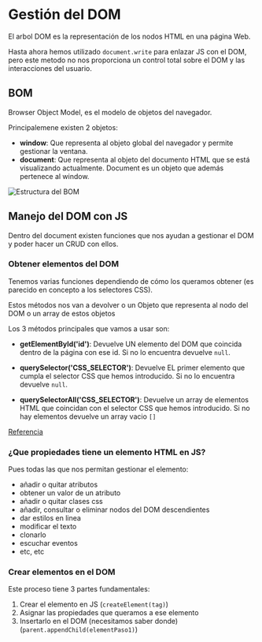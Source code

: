# Gestión del DOM

El arbol DOM es la representación de los nodos HTML en una página Web.

Hasta ahora hemos utilizado `document.write` para enlazar JS con el DOM, pero este metodo no nos proporciona un control total sobre el DOM y las interacciones del usuario.

## BOM

Browser Object Model, es el modelo de objetos del navegador.

Principalemene existen 2 objetos:

- **window**: Que representa al objeto global del navegador y permite gestionar la ventana.
- **document**: Que representa al objeto del documento HTML que se está visualizando actualmente. Document es un objeto que además pertenece al window.

![Estructura del BOM](https://www.arkaitzgarro.com/javascript/images/cap06/jerarquia.png)

## Manejo del DOM con JS

Dentro del document existen funciones que nos ayudan a gestionar el DOM y poder hacer un CRUD con ellos.

### Obtener elementos del DOM

Tenemos varias funciones dependiendo de cómo los queramos obtener (es parecido en concepto a los selectores CSS).

Estos métodos nos van a devolver o un Objeto que representa al nodo del DOM o un array de estos objetos

Los 3 métodos principales que vamos a usar son:

- **getElementById('id')**: Devuelve UN elemento del DOM que coincida dentro de la página con ese id. Si no lo encuentra devuelve `null`.

- **querySelector('CSS_SELECTOR')**: Devuelve EL primer elemento que cumpla el selector CSS que hemos introducido. Si no lo encuentra devuelve `null`.

- **querySelectorAll('CSS_SELECTOR')**: Devuelve un array de elementos HTML que coincidan con el selector CSS que hemos introducido. Si no hay elementos devuelve un array vacio `[]`

[Referencia](https://lenguajejs.com/javascript/dom/seleccionar-elementos-dom/)

### ¿Que propiedades tiene un elemento HTML en JS?

Pues todas las que nos permitan gestionar el elemento:

- añadir o quitar atributos
- obtener un valor de un atributo
- añadir o quitar clases css
- añadir, consultar o eliminar nodos del DOM descendientes
- dar estilos en linea
- modificar el texto
- clonarlo
- escuchar eventos
- etc, etc

### Crear elementos en el DOM

Este proceso tiene 3 partes fundamentales:

1. Crear el elemento en JS (`createElement(tag)`)
2. Asignar las propiedades que queramos a ese elemento
3. Insertarlo en el DOM (necesitamos saber donde) (`parent.appendChild(elementPaso1)`)